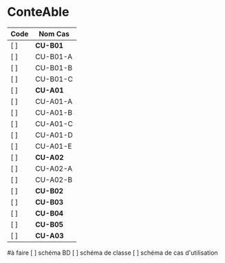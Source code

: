 # ConteAble
| Code | Nom Cas |
| ---- | ------- |
[ ]| **CU-B01** | **Gérer les employés** |
[ ]| CU-B01-A | Ajouter un employé |
[ ]| CU-B01-B | Modifier un employé |
[ ]| CU-B01-C | Supprimer un employé |
[ ]| **CU-A01** | **Gérer les clients** |
[ ]| CU-A01-A | Ajouter un client |
[ ]| CU-A01-B | Supprimer un client |
[ ]| CU-A01-C | Modifier un client |
[ ]| CU-A01-D | Ajouter un dossier au client |
[ ]| CU-A01-E | Modifier un dossier d’un client |
[ ]| **CU-A02** | **Gérer les tâches** |
[ ]| CU-A02-A | Ajouter une tâche |
[ ]| CU-A02-B | Modifier une tâche |
[ ]| **CU-B02** | **Connexion** |
[ ]| **CU-B03** | **Déconnexion** |
[ ]| **CU-B04** | **Générer la facture en PDF** |
[ ]| **CU-B05** | **Générer les heures des employés en PDF** |
[ ]| **CU-A03** | **Ajout heures travaillés** |

#à faire
[ ] schéma BD
[ ] schéma de classe
[ ] schéma de cas d'utilisation



